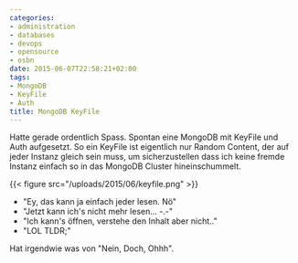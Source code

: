 ```yaml
---
categories:
- administration
- databases
- devops
- opensource
- osbn
date: 2015-06-07T22:58:21+02:00
tags:
- MongoDB
- KeyFile
- Auth
title: MongoDB KeyFile
---
```


Hatte gerade ordentlich Spass. Spontan eine MongoDB mit KeyFile und Auth
aufgesetzt. So ein KeyFile ist eigentlich nur Random Content, der auf jeder
Instanz gleich sein muss, um sicherzustellen dass ich keine fremde Instanz einfach so in
das MongoDB Cluster hineinschummelt.


{{< figure src="/uploads/2015/06/keyfile.png" >}}

* "Ey, das kann ja einfach jeder lesen. Nö"
* "Jetzt kann ich's nicht mehr lesen... -.-"
* "Ich kann's öffnen, verstehe den Inhalt aber nicht.."
* "LOL TLDR;"

Hat irgendwie was von "Nein, Doch, Ohhh".
